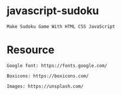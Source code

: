 # javascript-sudoku

    Make Sudoku Game With HTML CSS JavaScript
# Resource

    Google font: https://fonts.google.com/

    Boxicons: https://boxicons.com/

    Images: https://unsplash.com/

